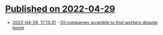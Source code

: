 # [Published on 2022-04-29](index.md)

* [2022-04-29, 17:13:31](https://news.ycombinator.com/item?id=31207934) - [Oil companies scramble to find workers despite boom](https://www.reuters.com/business/energy/n-american-oil-companies-scramble-find-workers-despite-boom-2022-04-29/)
